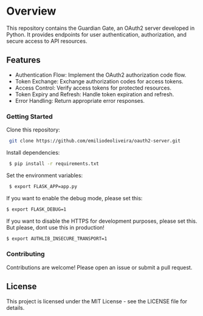 # Overview
This repository contains the Guardian Gate, an OAuth2 server developed in Python. It provides endpoints for user authentication, authorization, and secure access to API resources.

## Features
- Authentication Flow: Implement the OAuth2 authorization code flow.
- Token Exchange: Exchange authorization codes for access tokens.
- Access Control: Verify access tokens for protected resources.
- Token Expiry and Refresh: Handle token expiration and refresh.
- Error Handling: Return appropriate error responses.

### Getting Started
Clone this repository:

```bash
 git clone https://github.com/emiliodeoliveira/oauth2-server.git 
 ```

Install dependencies:

```bash
 $ pip install -r requirements.txt 
 ```

Set the environment variables:

```bash
 $ export FLASK_APP=app.py 
```
If you want to enable the debug mode, please set this:

```bash
$ export FLASK_DEBUG=1
```

If you want to disable the HTTPS for development purposes, please set this. But please, dont use this in production!
```bash
$ export AUTHLIB_INSECURE_TRANSPORT=1
```
### Contributing
Contributions are welcome! Please open an issue or submit a pull request.

## License
This project is licensed under the MIT License - see the LICENSE file for details.